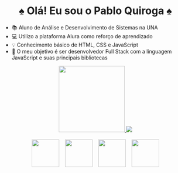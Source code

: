 <h1 align="center">♠ Olá! Eu sou o Pablo Quiroga ♠</h1>



- 📚 Aluno de Análise e Desenvolvimento de Sistemas na UNA
- 💻 Utilizo a plataforma Alura como reforço de aprendizado
- 💡 Conhecimento básico de HTML, CSS e JavaScript
- 🎯 O meu objetivo é ser desenvolvedor Full Stack com a linguagem JavaScript e suas principais bibliotecas 


<div align="center">
  <a href="https://www.linkedin.com/in/quirogadev">
  <img height="180em" src="https://github-readme-stats.vercel.app/api?username=quirogajs&show_icons=true&theme=midnight-purple">
  <img height"180em" src="https://github-readme-stats.vercel.app/api/top-langs/?username=quirogajs&layout=compact&theme=midnight-purple">
  </a>
</div>
<br>
<div align="center">  
<img width="75px" src="https://cdn.jsdelivr.net/gh/devicons/devicon/icons/html5/html5-original.svg" />
&nbsp&nbsp&nbsp<img width="75px" src="https://cdn.jsdelivr.net/gh/devicons/devicon/icons/css3/css3-original.svg" />
&nbsp&nbsp&nbsp<img width="75px" src="https://cdn.jsdelivr.net/gh/devicons/devicon/icons/javascript/javascript-original.svg" />
&nbsp&nbsp&nbsp<img width="75px" src="https://cdn.jsdelivr.net/gh/devicons/devicon/icons/typescript/typescript-original.svg" />
</div>
 
 ##
 
